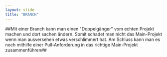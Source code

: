 ```yaml
---
layout: slide
title: "BRANCH"
---
```

##Mit einer Branch kann man einen "Doppelgänger" vom echten Projekt machen und dort sachen ändern. 
Somit schadet man nicht das Main-Projekt wenn man ausversehen etwas verschlimmert hat. 
Am Schluss kann man es noch mithilfe einer Pull-Anforderung in das richtige Main-Projekt zusammenführen##
